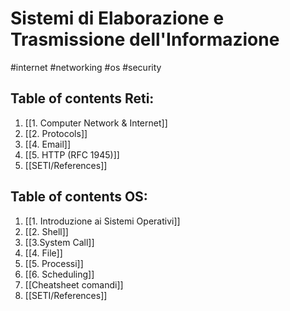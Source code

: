 # Sistemi di Elaborazione e Trasmissione dell'Informazione
#internet #networking #os #security 



## Table of contents Reti:
1.  [[1. Computer Network & Internet]]
2. [[2. Protocols]]
3. [[4. Email]]
4. [[5. HTTP (RFC 1945)]]
5. [[SETI/References]]



## Table of contents OS:
1. [[1. Introduzione ai Sistemi Operativi]] 
2. [[2. Shell]]
3. [[3.System Call]]
4. [[4. File]]
5. [[5. Processi]]
6. [[6. Scheduling]]
8. [[Cheatsheet comandi]]
9. [[SETI/References]]



